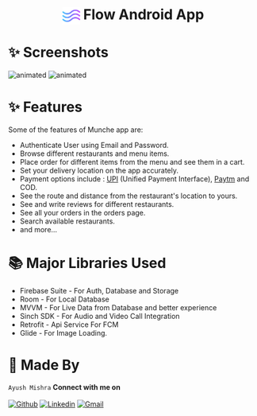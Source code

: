   
<h1 align="center"><img align="center" src="https://github.com/ayush8385/Flow/blob/master/app/src/main/res/drawable-v24/flow.png" alt="animated" width = 7%/> Flow Android App</h1>

# ✨ Screenshots

<p align="left">
  <img src="https://github.com/ayush8385/Flow/tree/master/screenshots/splash.png" alt="animated" width = 37%/>
  <img src="https://github.com/ayush8385/Flow/tree/master/screenshots/welcome1.png" alt="animated"
  width = 37% />
</p>

# ✨ Features

Some of the features of Munche app are:

- Authenticate User using Email and Password.
- Browse different restaurants and menu items.
- Place order for different items from the menu and see them in a cart.
- Set your delivery location on the app accurately.
- Payment options include : <a href="https://www.npci.org.in/what-we-do/upi/product-overview">UPI</a> (Unified Payment Interface), <a href="https://developer.paytm.com/docs/v1/android-sdk/">Paytm</a> and COD.
- See the route and distance from the restaurant's location to yours.
- See and write reviews for different restaurants.
- See all your orders in the orders page.
- Search available restaurants.
- and more...

# 📚 Major Libraries Used

- Firebase Suite - For Auth, Database and Storage
- Room - For Local Database
- MVVM - For Live Data from Database and better experience
- Sinch SDK - For Audio and Video Call Integration
- Retrofit - Api Service For FCM
- Glide - For Image Loading.

# 👨 Made By
`Ayush Mishra`
**Connect with me on**
</br>
</br>
[![Github](https://img.shields.io/badge/-Github-000?style=flat&logo=Github&logoColor=white)](https://github.com/ayush8385)
[![Linkedin](https://img.shields.io/badge/-LinkedIn-blue?style=flat&logo=Linkedin&logoColor=white)](https://www.linkedin.com/in/ayush8385/)
[![Gmail](https://img.shields.io/badge/-Gmail-c14438?style=flat&logo=Gmail&logoColor=white)](mailto:am838578@gmail.com)
